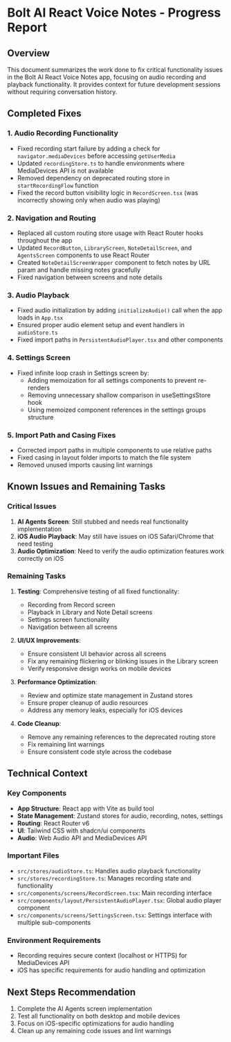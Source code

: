 # Bolt AI React Voice Notes - Progress Report

## Overview
This document summarizes the work done to fix critical functionality issues in the Bolt AI React Voice Notes app, focusing on audio recording and playback functionality. It provides context for future development sessions without requiring conversation history.

## Completed Fixes

### 1. Audio Recording Functionality
- Fixed recording start failure by adding a check for `navigator.mediaDevices` before accessing `getUserMedia`
- Updated `recordingStore.ts` to handle environments where MediaDevices API is not available
- Removed dependency on deprecated routing store in `startRecordingFlow` function
- Fixed the record button visibility logic in `RecordScreen.tsx` (was incorrectly showing only when audio was playing)

### 2. Navigation and Routing
- Replaced all custom routing store usage with React Router hooks throughout the app
- Updated `RecordButton`, `LibraryScreen`, `NoteDetailScreen`, and `AgentsScreen` components to use React Router
- Created `NoteDetailScreenWrapper` component to fetch notes by URL param and handle missing notes gracefully
- Fixed navigation between screens and note details

### 3. Audio Playback
- Fixed audio initialization by adding `initializeAudio()` call when the app loads in `App.tsx`
- Ensured proper audio element setup and event handlers in `audioStore.ts`
- Fixed import paths in `PersistentAudioPlayer.tsx` and other components

### 4. Settings Screen
- Fixed infinite loop crash in Settings screen by:
  - Adding memoization for all settings components to prevent re-renders
  - Removing unnecessary shallow comparison in useSettingsStore hook
  - Using memoized component references in the settings groups structure

### 5. Import Path and Casing Fixes
- Corrected import paths in multiple components to use relative paths
- Fixed casing in layout folder imports to match the file system
- Removed unused imports causing lint warnings

## Known Issues and Remaining Tasks

### Critical Issues
1. **AI Agents Screen**: Still stubbed and needs real functionality implementation
2. **iOS Audio Playback**: May still have issues on iOS Safari/Chrome that need testing
3. **Audio Optimization**: Need to verify the audio optimization features work correctly on iOS

### Remaining Tasks
1. **Testing**: Comprehensive testing of all fixed functionality:
   - Recording from Record screen
   - Playback in Library and Note Detail screens
   - Settings screen functionality
   - Navigation between all screens

2. **UI/UX Improvements**:
   - Ensure consistent UI behavior across all screens
   - Fix any remaining flickering or blinking issues in the Library screen
   - Verify responsive design works on mobile devices

3. **Performance Optimization**:
   - Review and optimize state management in Zustand stores
   - Ensure proper cleanup of audio resources
   - Address any memory leaks, especially for iOS devices

4. **Code Cleanup**:
   - Remove any remaining references to the deprecated routing store
   - Fix remaining lint warnings
   - Ensure consistent code style across the codebase

## Technical Context

### Key Components
- **App Structure**: React app with Vite as build tool
- **State Management**: Zustand stores for audio, recording, notes, settings
- **Routing**: React Router v6
- **UI**: Tailwind CSS with shadcn/ui components
- **Audio**: Web Audio API and MediaDevices API

### Important Files
- `src/stores/audioStore.ts`: Handles audio playback functionality
- `src/stores/recordingStore.ts`: Manages recording state and functionality
- `src/components/screens/RecordScreen.tsx`: Main recording interface
- `src/components/layout/PersistentAudioPlayer.tsx`: Global audio player component
- `src/components/screens/SettingsScreen.tsx`: Settings interface with multiple sub-components

### Environment Requirements
- Recording requires secure context (localhost or HTTPS) for MediaDevices API
- iOS has specific requirements for audio handling and optimization

## Next Steps Recommendation
1. Complete the AI Agents screen implementation
2. Test all functionality on both desktop and mobile devices
3. Focus on iOS-specific optimizations for audio handling
4. Clean up any remaining code issues and lint warnings
